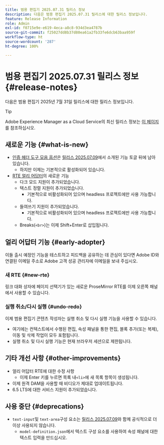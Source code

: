 ```yaml
---
title: 범용 편집기 2025.07.31 릴리스 정보
description: 다음은 범용 편집기 2025.07.31 릴리스에 대한 릴리스 정보입니다.
feature: Release Information
role: Admin
exl-id: f0715e9e-e619-4eca-a8c8-934d3ea4787b
source-git-commit: f25027dd8b37d80ea61a2fb33fe6dcb63baa959f
workflow-type: ht
source-wordcount: '287'
ht-degree: 100%

---
```


# 범용 편집기 2025.07.31 릴리스 정보 {#release-notes}

다음은 범용 편집기 2025년 7월 31일 릴리스에 대한 릴리스 정보입니다.

>[!TIP]
>
>Adobe Experience Manager as a Cloud Service의 최신 릴리스 정보는 [이 페이지](/help/release-notes/release-notes-cloud/release-notes-current.md)를 참조하십시오.

## 새로운 기능 {#what-is-new}

* [인증 헤더 도구 모음 옵션](/help/sites-cloud/authoring/universal-editor/navigation.md#autentication-settings)은 [릴리스 2025.07.09](/help/release-notes/universal-editor/2025/2025-07-09.md)에서 소개된 기능 토글 뒤에 남아 있습니다.
   * 하지만 이제는 기본적으로 활성화되어 있습니다.
* [RTE 얼리 어답터](#new-rte)의 새로운 기능
   * 다크 모드 지원이 추가되었습니다.
   * 텍스트 정렬 지원이 추가되었습니다.
      * 기본적으로 비활성화되어 있으며 headless 프로젝트에만 사용 가능합니다.
   * 들여쓰기 지원이 추가되었습니다.
      * 기본적으로 비활성화되어 있으며 headless 프로젝트에만 사용 가능합니다.
   * Breaks(`<br>`)는 이제 Shift+Enter로 삽입됩니다.

## 얼리 어답터 기능 {#early-adopter}

이들 출시 예정인 기능을 테스트하고 피드백을 공유하는 데 관심이 있다면 Adobe ID와 연결된 이메일 주소로 Adobe 고객 성공 관리자에 이메일을 보내 주십시오.

### 새 RTE {#new-rte}

링크 대화 상자에 페이지 선택기가 있는 새로운 ProseMirror RTE를 이제 오른쪽 패널에서 사용할 수 있습니다.

### 실행 취소/다시 실행 {#undo-redo}

이제 범용 편집기 콘텐츠 작성자는 실행 취소 및 다시 실행 기능을 사용할 수 있습니다.

* 여기에는 컨텍스트에서 수행된 편집, 속성 패널을 통한 편집, 블록 추가(또는 복제), 이동 및 삭제 작업이 모두 포함됩니다.
* 실행 취소 및 다시 실행 기능은 현재 브라우저 세션으로 제한됩니다.

## 기타 개선 사항 {#other-improvements}

* 얼리 어답터 RTE에 대한 수정 사항
   * 이제 Enter 키를 누르면 목록 내`<li>`에 새 목록 항목이 생성됩니다.
* 이제 원격 DAM을 사용할 때 비디오가 제대로 업데이트됩니다.
* 6.5 LTS에 대한 서비스 지원이 추가되었습니다.

## 사용 중단 {#deprecations}

* `text-input`및 `text-area`구성 요소는 [릴리스 2025.07.09](/help/release-notes/universal-editor/2025/2025-07-09.md)와 함께 공식적으로 더 이상 사용되지 않습니다.
   * `model-definition.json`에서 텍스트 구성 요소를 사용하여 속성 패널에 대한 텍스트 입력을 만드십시오.
